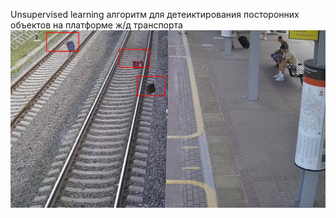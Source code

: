 Unsupervised learning алгоритм для детеиктирования посторонних объектов на платформе ж/д транспорта
![Image alt](https://github.com/TooCurious/Anomaly_Detection_on_Railway/blob/main/1126_3.png)
